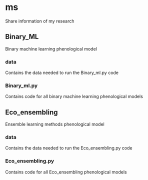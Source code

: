 # ms
Share information of my research
## Binary_ML
Binary machine learning phenological model
### data
Contains the data needed to run the Binary_ml.py code
### Binary_ml.py
Contains code for all binary machine learning phenological models
## Eco_ensembling
Ensemble learning methods phenological model
### data
Contains the data needed to run the Eco_ensembling.py code
### Eco_ensembling.py
Contains code for all Eco_ensembling phenological models
